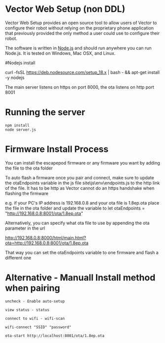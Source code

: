 # Vector Web Setup (non DDL)
Vector Web Setup provides an open source tool to allow users of Vector
to configure their robot without relying on the proprietary phone
application that previously provided the only method a user could use
to configure their robot.

The software is written in [Node.js](https://nodejs.org) and should run anywhere you can
run Node.js. It is tested on Windows, Mac OSX, and Linux.

#Nodejs install

curl -fsSL https://deb.nodesource.com/setup_18.x | bash - && apt-get install -y nodejs

The main server listens on https on port 8000, the ota listens on http port 8001

# Running the server
```
npm install
node server.js
```

# Firmware Install Process
You can install the escapepod firmware or any firmware you want by adding the file to the ota folder

To auto flash a firmware once you pair and connect, make sure to update the 
otaEndpoints variable in the js file site\js\env\endpoints.js to the http link of the file. 
It has to be http as Vector cannot do an https handshake when flashing the firmware

e.g. if your PC's IP address is 192.168.0.8 and your ota file is 1.8ep.ota
place the file in the ota folder and update the variable to
  let otaEndpoints = "http://192.168.0.8:8001/ota/1.8ep.ota"

Alternatively, you can specify what ota file to use by appending the ota parameter in the url

http://192.168.0.8:8000/html/main.html?ota=http://192.168.0.8:8001/ota/1.8ep.ota

That way you can set the otaEndpoints variable to one firmware and flash a different one

# Alternative - Manuall Install method when pairing
```
uncheck - Enable auto-setup

view status - status

connect to wifi - wifi-scan

wifi-connect "SSID" "password"

ota-start http://localhost:8001/ota/1.8ep.ota
```


